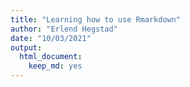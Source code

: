 ```yaml
---
title: "Learning how to use Rmarkdown"
author: "Erlend Hegstad"
date: "10/03/2021"
output:
  html_document: 
    keep_md: yes
---
```

